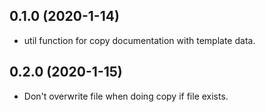 ## 0.1.0 (2020-1-14)
- util function for copy documentation with template data.

## 0.2.0 (2020-1-15)
- Don't overwrite file when doing copy if file exists.
